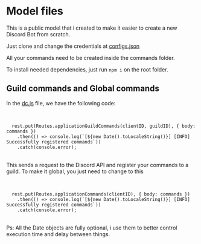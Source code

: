 # Model files

This is a public model that i created to make it easier to create a new Discord Bot from scratch.

Just clone and change the credentials at [configs.json](https://github.com/MgRibeir0/DiscordSlashBot/blob/master/config.json)

All your commands need to be created inside the commands folder.

To install needed dependencies, just run `npm i` on the root folder.

## Guild commands and Global commands

In the [dc.js](https://github.com/MgRibeir0/DiscordSlashBot/blob/master/dc.js) file, we have the following code:

</br>

<code>
  rest.put(Routes.applicationGuildCommands(clientID, guildID), { body: commands })
    .then(() => console.log(`[${new Date().toLocaleString()}] [INFO] Successfully registered commands`))
    .catch(console.error);
</code>

</br>

This sends a request to the Discord API and register your commands to a guild.
To make it global, you just need to change to this

</br>

<code>
  rest.put(Routes.applicationCommands(clientID), { body: commands })
    .then(() => console.log(`[${new Date().toLocaleString()}] [INFO] Successfully registered commands`))
    .catch(console.error);
</code>

</br>

Ps: All the Date objects are fully optional, i use them to better control execution time and delay between things.

</br>
